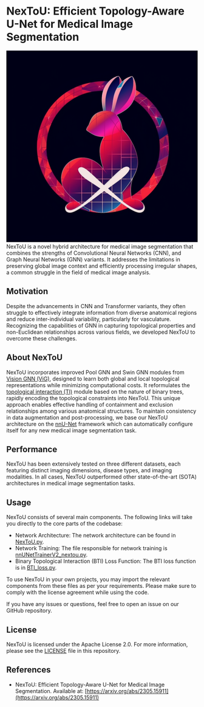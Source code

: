 # NexToU: Efficient Topology-Aware U-Net for Medical Image Segmentation
![NexToU](https://github.com/PengchengShi1220/NexToU/blob/main/assets/NexToU.png)
NexToU is a novel hybrid architecture for medical image segmentation that combines the strengths of Convolutional Neural Networks (CNN), and Graph Neural Networks (GNN) variants. It addresses the limitations in preserving global image context and efficiently processing irregular shapes, a common struggle in the field of medical image analysis.

## Motivation 

Despite the advancements in CNN and Transformer variants, they often struggle to effectively integrate information from diverse anatomical regions and reduce inter-individual variability, particularly for vasculature. Recognizing the capabilities of GNN in capturing topological properties and non-Euclidean relationships across various fields, we developed NexToU to overcome these challenges.

## About NexToU

NexToU incorporates improved Pool GNN and Swin GNN modules from [Vision GNN (ViG)](https://github.com/huawei-noah/Efficient-AI-Backbones/tree/master/vig_pytorch), designed to learn both global and local topological representations while minimizing computational costs. It reformulates the [topological interaction (TI)](https://github.com/TopoXLab/TopoInteraction) module based on the nature of binary trees, rapidly encoding the topological constraints into NexToU. This unique approach enables effective handling of containment and exclusion relationships among various anatomical structures. To maintain consistency in data augmentation and post-processing, we base our NexToU architecture on the [nnU-Net](https://github.com/MIC-DKFZ/nnUNet/tree/nnunetv1) framework which can automatically configure itself for any new medical image segmentation task.

## Performance 

NexToU has been extensively tested on three different datasets, each featuring distinct imaging dimensions, disease types, and imaging modalities. In all cases, NexToU outperformed other state-of-the-art (SOTA) architectures in medical image segmentation tasks.

## Usage

NexToU consists of several main components. The following links will take you directly to the core parts of the codebase:

- Network Architecture: The network architecture can be found in [NexToU.py](https://github.com/PengchengShi1220/NexToU/blob/main/network_architecture/NexToU.py).
- Network Training: The file responsible for network training is [nnUNetTrainerV2_nextou.py](https://github.com/PengchengShi1220/NexToU/blob/main/network_training/nnUNetTrainerV2_nextou.py).
- Binary Topological Interaction (BTI) Loss Function: The BTI loss function is in [BTI_loss.py](https://github.com/PengchengShi1220/NexToU/blob/main/loss_functions/BTI_loss.py).

To use NexToU in your own projects, you may import the relevant components from these files as per your requirements. Please make sure to comply with the license agreement while using the code.

If you have any issues or questions, feel free to open an issue on our GitHub repository.

## License

NexToU is licensed under the Apache License 2.0. For more information, please see the [LICENSE](LICENSE) file in this repository.

## References

- NexToU: Efficient Topology-Aware U-Net for Medical Image Segmentation. Available at: [https://arxiv.org/abs/2305.15911](https://arxiv.org/abs/2305.15911)
